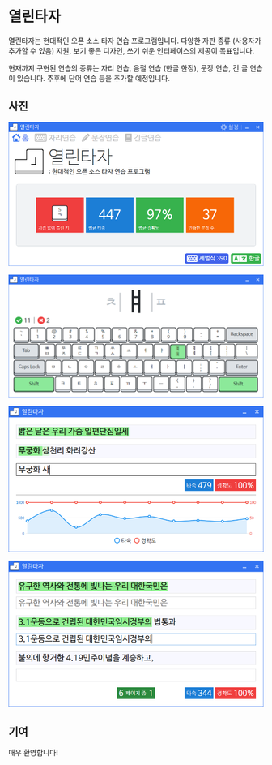 # 열린타자

열린타자는 현대적인 오픈 소스 타자 연습 프로그램입니다. 다양한 자판 종류 (사용자가 추가할 수 있음) 지원, 보기 좋은 디자인, 쓰기 쉬운 인터페이스의 제공이 목표입니다.

현재까지 구현된 연습의 종류는 자리 연습, 음절 연습 (한글 한정), 문장 연습, 긴 글 연습이 있습니다. 추후에 단어 연습 등을 추가할 예정입니다.

## 사진

![1](images/1.png)

![2](images/2.png)

![3](images/3.png)

![4](images/4.png)

## 기여

매우 환영합니다!
